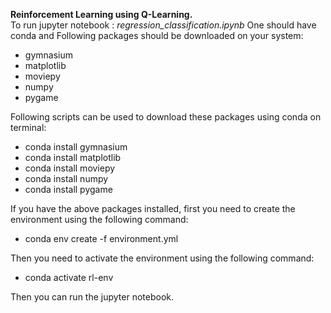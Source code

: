 **Reinforcement Learning using Q-Learning.**
<br>To run jupyter notebook : *regression_classification.ipynb* One should have conda and Following packages should be downloaded on your system:

  - gymnasium
  - matplotlib
  - moviepy
  - numpy
  - pygame

Following scripts can be used to download these packages using conda on terminal:
- conda install gymnasium
- conda install matplotlib
- conda install moviepy
- conda install numpy
- conda install pygame

If you have the above packages installed, first you need to create the environment using the following command:
- conda env create -f environment.yml

Then you need to activate the environment using the following command:
- conda activate rl-env

Then you can run the jupyter notebook.